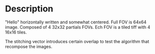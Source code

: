 # Description

"Hello" horizontally written and somewhat centered.
Full FOV is 64x64 image.
Composed of 4 32x32 partials FOVs.
Ech FOV is a tiled tiff with 4 16x16 tiles.

The stitching vector introduces certain overlap to test the algorithm that recompose the images.
